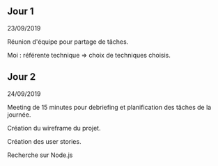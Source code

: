 ## Jour 1

23/09/2019

Réunion d'équipe pour partage de tâches.

Moi : référente technique => choix de techniques choisis.

## Jour 2

24/09/2019

Meeting de 15 minutes pour debriefing et planification des tâches de la journée.

Création du wireframe du projet.

Création des user stories.

Recherche sur Node.js